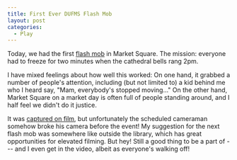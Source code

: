 ```yaml
---
title: First Ever DUFMS Flash Mob
layout: post
categories:
  - Play
---
```

Today, we had the first [flash mob](http://en.wikipedia.org/wiki/Flash_mob) in Market Square. The mission: everyone had to freeze for two minutes when the cathedral bells rang 2pm.

I have mixed feelings about how well this worked: On one hand, it grabbed a number of people's attention, including (but not limited to) a kid behind me who I heard say, "Mam, everybody's stopped moving..." On the other hand, Market Square on a market day is often full of people standing around, and I half feel we didn't do it justice.

It was [captured on film](http://youtube.com/v/yBWDVLzbLIE), but unfortunately the scheduled cameraman somehow broke his camera before the event! My suggestion for the next flash mob was somewhere like outside the library, which has great opportunities for elevated filming. But hey! Still a good thing to be a part of --- and I even get in the video, albeit as everyone's walking off!